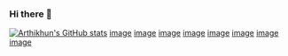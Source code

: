### Hi there 👋

<!--
**arthikhun/arthikhun** is a ✨ _special_ ✨ repository because its `README.md` (this file) appears on your GitHub profile.

Here are some ideas to get you started:

- 🔭 I’m currently working on ...
- 🌱 I’m currently learning ...
- 👯 I’m looking to collaborate on ...
- 🤔 I’m looking for help with ...
- 💬 Ask me about ...
- 📫 How to reach me: ...
- 😄 Pronouns: ...
- ⚡ Fun fact: ...
-->
[![Arthikhun's GitHub stats](https://github-readme-stats.vercel.app/api?username=arthikhun)](https://github.com/arthikhun/github-readme-stats)
[image]({https://img.shields.io/badge/HTML5-E34F26?style=for-the-badge&logo=html5&logoColor=white})
[image]({https://img.shields.io/badge/JavaScript-323330?style=for-the-badge&logo=javascript&logoColor=F7DF1E})
[image]({https://img.shields.io/badge/Python-FFD43B?style=for-the-badge&logo=python&logoColor=blue})
[image]({https://img.shields.io/badge/VSCode-0078D4?style=for-the-badge&logo=visual%20studio%20code&logoColor=white})
[image]({https://img.shields.io/badge/Discord-5865F2?style=for-the-badge&logo=discord&logoColor=white})
[image]({https://img.shields.io/badge/Laravel-FF2D20?style=for-the-badge&logo=laravel&logoColor=white})
[image]({https://img.shields.io/badge/PHP-777BB4?style=for-the-badge&logo=php&logoColor=white})
[image]({https://github-profile-trophy.vercel.app/?username=arthikhun})



